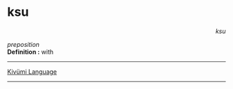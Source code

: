 
# ksu

<div align="right"><i>ksu</i></div>

*preposition*  
**Definition :** with  

---

[Kivümi Language](../README.md)

---
